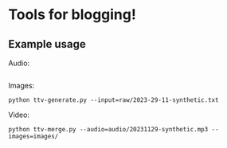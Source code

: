 # Tools for blogging!

## Example usage
Audio:
```
```

Images:
```
python ttv-generate.py --input=raw/2023-29-11-synthetic.txt
```

Video:
```
python ttv-merge.py --audio=audio/20231129-synthetic.mp3 --images=images/
```